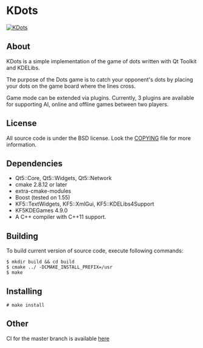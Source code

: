 # KDots

[![KDots](http://i.imgur.com/Izm74a6.png)](http://i.imgur.com/Izm74a6.png)

About
-----
KDots is a simple implementation of the game of dots written with Qt Toolkit
and KDELibs.

The purpose of the Dots game is to catch your opponent's dots by placing your
dots on the game board where the lines cross.

Game mode can be extended via plugins. Currently, 3 plugins are available for
supporting AI, online and offline games between two players.

License
-------

All source code is under the BSD license. Look the [COPYING](https://github.com/Ignotus/kdots/blob/master/COPYING)
file for more information.

Dependencies
------------
* Qt5::Core, Qt5::Widgets, Qt5::Network
* cmake 2.8.12 or later
* extra-cmake-modules
* Boost (tested on 1.55)
* KF5::TextWidgets, KF5::XmlGui, KF5::KDELibs4Support
* KF5KDEGames 4.9.0
* A C++ compiler with C++11 support.

Building
--------
To build current version of source code, execute following commands:

    $ mkdir build && cd build
    $ cmake ../ -DCMAKE_INSTALL_PREFIX=/usr
    $ make

Installing
----------
    # make install

Other
-----

CI for the master branch is available [here](http://build.kde.org/job/kdots_master_qt5/)
